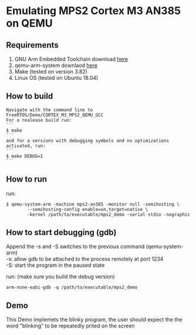 # Emulating MPS2 Cortex M3 AN385 on QEMU

## Requirements
1. GNU Arm Embedded Toolchain download [here](https://developer.arm.com/tools-and-software/open-source-software/developer-tools/gnu-toolchain/gnu-rm/downloads)
3. qemu-arm-system downlaod [here](https://www.qemu.org/download)
2. Make (tested on version 3.82)
4. Linux OS (tested on Ubuntu 18.04)

## How to build
    Navigate with the command line to FreeRTOS/Demo/CORTEX_M3_MPS2_QEMU_GCC
    For a realease build run:
    ```
    $ make
    ```
    and for a versions with debugging symbols and no optimizations activated, run:
    ```
    $ make DEBUG=1
    ```

## How to run
run:
```
$ qemu-system-arm -machine mps2-an385 -monitor null -semihosting \
        --semihosting-config enable=on,target=native \
        -kernel /path/to/executable/mps2_demo -serial stdio -nographic
```

## How to start debugging (gdb)
<P>
Append the -s and -S switches to the previous command (qemu-system-arm)<br>
-s: allow gdb to be attached to the process remotely at port 1234 <br>
-S: start the program in the paused state <br>

run: (make sure you build the debug version)
```
arm-none-eabi-gdb -q /path/to/executable/mps2_demo 
```
## Demo
This Demo implemets the blinky program, the user should expect the the word 
"blinking" to be repeatedly prited on the screen
